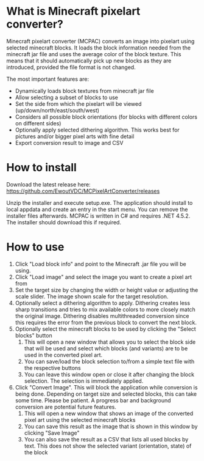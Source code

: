 # What is Minecraft pixelart converter?
Minecraft pixelart converter (MCPAC) converts an image into pixelart using selected minecraft blocks. It loads the block information needed from the minecraft jar file and uses the average color of the block texture. This means that it should automatically pick up new blocks as they are introduced, provided the file format is not changed.

The most important features are:
* Dynamically loads block textures from minecraft jar file
* Allow selecting a subset of blocks to use
* Set the side from which the pixelart will be viewed (up/down/north/east/south/west)
* Considers all possible block orientations (for blocks with different colors on different sides)
* Optionally apply selected dithering algorithm. This works best for pictures and/or bigger pixel arts with fine detail
* Export conversion result to image and CSV

# How to install
Download the latest release here: https://github.com/EwoutVDC/MCPixelArtConverter/releases

Unzip the installer and execute setup.exe. The application should install to local appdata and create an entry in the start menu. You can remove the installer files afterwards.
MCPAC is written in C# and requires .NET 4.5.2. The installer should download this if required.

# How to use
1. Click "Load block info" and point to the Minecraft .jar file you will be using.
2. Click "Load image" and select the image you want to create a pixel art from
3. Set the target size by changing the width or height value or adjusting the scale slider. The image shown scale for the target resolution.
4. Optionally select a dithering algorithm to apply. Dithering creates less sharp transitions and tries to mix available colors to more closely match the original image. Dithering disables multithreaded conversion since this requires the error from the previous block to convert the next block.
5. Optionally select the minecraft blocks to be used by clicking the "Select blocks" button
    1. This will open a new window that allows you to select the block side that will be used and select which blocks (and variants) are to be used in the converted pixel art.
    2. You can save/load the block selection to/from a simple text file with the respective buttons
    3. You can leave this window open or close it after changing the block selection. The selection is immediately applied.
6. Click "Convert Image". This will block the application while conversion is being done. Depending on target size and selected blocks, this can take some time. Please be patient. A progress bar and background conversion are potential future features.
    1. This will open a new window that shows an image of the converted pixel art using the selected minecraft blocks
    2. You can save this result as the image that is shown in this window by clicking "Save Image"
    3. You can also save the result as a CSV that lists all used blocks by text. This does not show the selected variant (orientation, state) of the block
